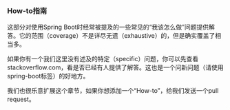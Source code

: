 ### How-to指南 ###

这部分对使用Spring Boot时经常被提及的一些常见的“我该怎么做”问题提供解答。它的范围（coverage）不是详尽无遗（exhaustive）的，但是确实覆盖了相当多。

如果你有一个我们这里没有述及的特定（specific）问题，你可以先查看stackoverflow.com，看是否已经有人提供了解答。这也是一个问新问题（请使用spring-boot标签）的好地方。

我们也很乐意扩展这个章节，如果你想添加一个“How-to”，给我们发送一个pull request。
